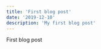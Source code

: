 ```yaml
---
title: 'First blog post'
date: '2019-12-10'
description: 'My first blog post'
---
```


First blog post
